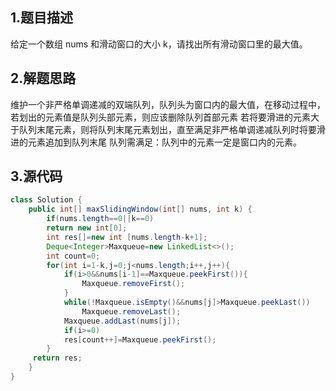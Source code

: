 ## 1.题目描述
给定一个数组 nums 和滑动窗口的大小 k，请找出所有滑动窗口里的最大值。

## 2.解题思路
维护一个非严格单调递减的双端队列，队列头为窗口内的最大值，在移动过程中，若划出的元素值是队列头部元素，则应该删除队列首部元素
若将要滑进的元素大于队列末尾元素，则将队列末尾元素划出，直至满足非严格单调递减队列时将要滑进的元素追加到队列末尾
队列需满足：队列中的元素一定是窗口内的元素。

## 3.源代码
```java
class Solution {
    public int[] maxSlidingWindow(int[] nums, int k) {
        if(nums.length==0||k==0)
        return new int[0];
        int res[]=new int [nums.length-k+1];
        Deque<Integer>Maxqueue=new LinkedList<>();
        int count=0;
        for(int i=1-k,j=0;j<nums.length;i++,j++){
            if(i>0&&nums[i-1]==Maxqueue.peekFirst()){
                Maxqueue.removeFirst();
            }
            while(!Maxqueue.isEmpty()&&nums[j]>Maxqueue.peekLast())
                Maxqueue.removeLast();
            Maxqueue.addLast(nums[j]);
            if(i>=0)
            res[count++]=Maxqueue.peekFirst();
        }
     return res;
    }
}
```
